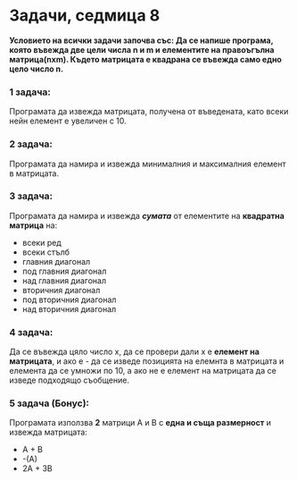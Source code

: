 # Задачи, седмица 8
**Условието на всички задачи започва със:
Да се напише програма, която въвежда две цели числа n и m и елементите на правоъгълна матрица(nxm). Където матрицата е квадрана се въвежда само едно цело число n.**

### 1 задача:
Програмата да извежда матрицата, получена от въведената, като всеки нейн елемент е увеличен с 10.

### 2 задача:
Програмата да намира и извежда минималния и максималния елемент в матрицата.

### 3 задача:
Програмата да намира и извежда ***сумата*** от елементите на **квадратна матрица** на:
   
   * всеки ред
   * всеки стълб
   * главния диагонал
   * под главния диагонал
   * над главния диагонал
   * вторичния диагонал
   * под вторичния диагонал
   * над вторичния диагонал
    
### 4 задача:
Да се въвежда цяло число х, да се провери дали х е **елемент на матрицата**, и ако е - да се изведе позицията на елемнта в матрицата и елемента да се умножи по 10, а ако не е елемент на матрицата да се изведе подходящо съобщение.

### 5 задача (Бонус):
Програмата използва **2** матрици А и В с **една и съща размерност** и извежда матрицата:
   
   * А + В
   * -(А)
   * 2А + 3В
